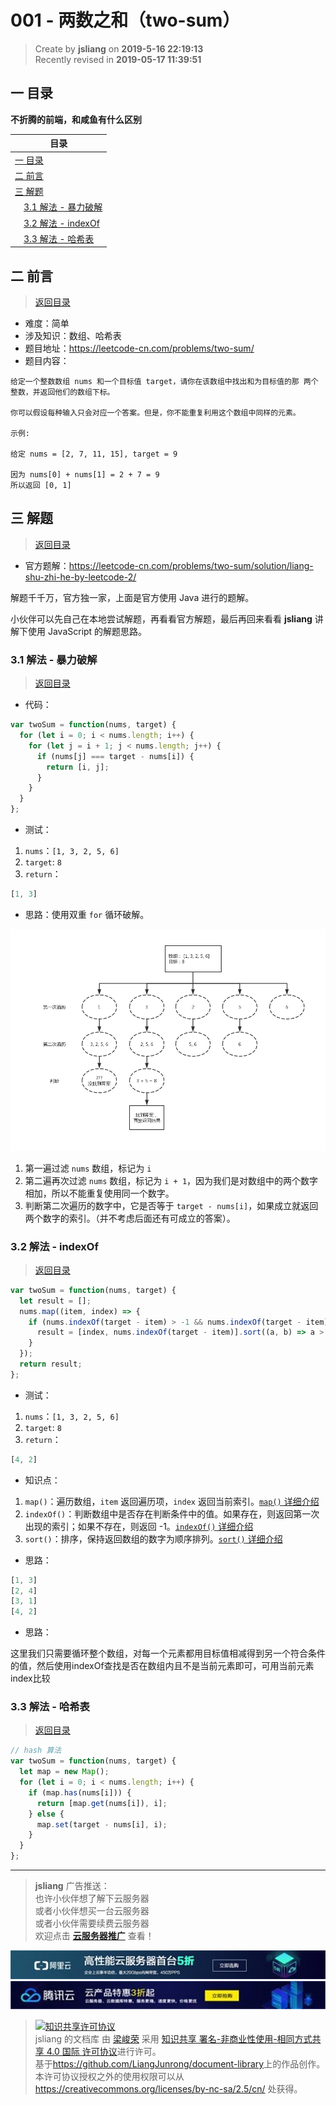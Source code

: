 001 - 两数之和（two-sum）
===

> Create by **jsliang** on **2019-5-16 22:19:13**  
> Recently revised in **2019-05-17 11:39:51**

## <a name="chapter-one" id="chapter-one">一 目录</a>

**不折腾的前端，和咸鱼有什么区别**

| 目录 |
| --- | 
| [一 目录](#chapter-one) | 
| <a name="catalog-chapter-two" id="catalog-chapter-two"></a>[二 前言](#chapter-two) |
| <a name="catalog-chapter-three" id="catalog-chapter-three"></a>[三 解题](#chapter-three) |
| &emsp;[3.1 解法 - 暴力破解](#chapter-three-one) |
| &emsp;[3.2 解法 - indexOf](#chapter-three-two) |
| &emsp;[3.3 解法 - 哈希表](#chapter-three-three) |

## <a name="chapter-two" id="chapter-two">二 前言</a>

> [返回目录](#chapter-one)

* 难度：简单
* 涉及知识：数组、哈希表
* 题目地址：https://leetcode-cn.com/problems/two-sum/
* 题目内容：

```
给定一个整数数组 nums 和一个目标值 target，请你在该数组中找出和为目标值的那 两个 整数，并返回他们的数组下标。

你可以假设每种输入只会对应一个答案。但是，你不能重复利用这个数组中同样的元素。

示例:

给定 nums = [2, 7, 11, 15], target = 9

因为 nums[0] + nums[1] = 2 + 7 = 9
所以返回 [0, 1]
```

## <a name="chapter-three" id="chapter-threed">三 解题</a>

> [返回目录](#chapter-one)

* 官方题解：https://leetcode-cn.com/problems/two-sum/solution/liang-shu-zhi-he-by-leetcode-2/

解题千千万，官方独一家，上面是官方使用 Java 进行的题解。

小伙伴可以先自己在本地尝试解题，再看看官方解题，最后再回来看看 **jsliang** 讲解下使用 JavaScript 的解题思路。

### <a name="chapter-three-one" id="chapter-three-one">3.1 解法 - 暴力破解</a>

> [返回目录](#chapter-one)

* 代码：

```js
var twoSum = function(nums, target) {
  for (let i = 0; i < nums.length; i++) {
    for (let j = i + 1; j < nums.length; j++) {
      if (nums[j] === target - nums[i]) {
        return [i, j];
      }
    }
  }
};
```

* 测试：

1. `nums`：`[1, 3, 2, 5, 6]`
2. `target`: `8`
3. `return`：

```js
[1, 3]
```

* 思路：使用双重 `for` 循环破解。

![图](../../../public-repertory/img/other-algorithm-001-1.png)

1. 第一遍过滤 `nums` 数组，标记为 `i`
2. 第二遍再次过滤 `nums` 数组，标记为 `i + 1`，因为我们是对数组中的两个数字相加，所以不能重复使用同一个数字。
3. 判断第二次遍历的数字中，它是否等于 `target - nums[i]`，如果成立就返回两个数字的索引。（并不考虑后面还有可成立的答案）。

### <a name="chapter-three-two" id="chapter-three-two">3.2 解法 - indexOf</a>

> [返回目录](#chapter-one)

```js
var twoSum = function(nums, target) {
  let result = [];
  nums.map((item, index) => {
    if (nums.indexOf(target - item) > -1 && nums.indexOf(target - item) != index) {
      result = [index, nums.indexOf(target - item)].sort((a, b) => a > b);
    }
  });
  return result;
};
```

* 测试：

1. `nums`：`[1, 3, 2, 5, 6]`
2. `target`: `8`
3. `return`：

```js
[4, 2]
```

* 知识点：

1. `map()`：遍历数组，`item` 返回遍历项，`index` 返回当前索引。[`map()` 详细介绍](https://github.com/LiangJunrong/document-library/blob/master/JavaScript-library/JavaScript/Function/map().md)
2. `indexOf()`：判断数组中是否存在判断条件中的值。如果存在，则返回第一次出现的索引；如果不存在，则返回 -1。[`indexOf()` 详细介绍](https://github.com/LiangJunrong/document-library/blob/master/JavaScript-library/JavaScript/Function/indexOf().md)
3. `sort()`：排序，保持返回数组的数字为顺序排列。[`sort()` 详细介绍](https://github.com/LiangJunrong/document-library/blob/master/JavaScript-library/JavaScript/Function/sort().md)

* 思路：

```js
[1, 3]
[2, 4]
[3, 1]
[4, 2]
```

* 思路：

这里我们只需要循环整个数组，对每一个元素都用目标值相减得到另一个符合条件的值，然后使用indexOf查找是否在数组内且不是当前元素即可，可用当前元素index比较

### <a name="chapter-three-three" id="chapter-three-three">3.3 解法 - 哈希表</a>

> [返回目录](#chapter-one)

```js
// hash 算法
var twoSum = function(nums, target) {
  let map = new Map();
  for (let i = 0; i < nums.length; i++) {
    if (map.has(nums[i])) {
      return [map.get(nums[i]), i];
    } else {
      map.set(target - nums[i], i);
    }
  }
};
```

---

> **jsliang** 广告推送：  
> 也许小伙伴想了解下云服务器  
> 或者小伙伴想买一台云服务器  
> 或者小伙伴需要续费云服务器  
> 欢迎点击 **[云服务器推广](https://github.com/LiangJunrong/document-library/blob/master/other-library/Monologue/%E7%A8%B3%E9%A3%9F%E8%89%B0%E9%9A%BE.md)** 查看！

[![图](../../../public-repertory/img/z-small-seek-ali-3.jpg)](https://promotion.aliyun.com/ntms/act/qwbk.html?userCode=w7hismrh)
[![图](../../../public-repertory/img/z-small-seek-tencent-2.jpg)](https://cloud.tencent.com/redirect.php?redirect=1014&cps_key=49f647c99fce1a9f0b4e1eeb1be484c9&from=console)

> <a rel="license" href="http://creativecommons.org/licenses/by-nc-sa/4.0/"><img alt="知识共享许可协议" style="border-width:0" src="https://i.creativecommons.org/l/by-nc-sa/4.0/88x31.png" /></a><br /><span xmlns:dct="http://purl.org/dc/terms/" property="dct:title">jsliang 的文档库</span> 由 <a xmlns:cc="http://creativecommons.org/ns#" href="https://github.com/LiangJunrong/document-library" property="cc:attributionName" rel="cc:attributionURL">梁峻荣</a> 采用 <a rel="license" href="http://creativecommons.org/licenses/by-nc-sa/4.0/">知识共享 署名-非商业性使用-相同方式共享 4.0 国际 许可协议</a>进行许可。<br />基于<a xmlns:dct="http://purl.org/dc/terms/" href="https://github.com/LiangJunrong/document-library" rel="dct:source">https://github.com/LiangJunrong/document-library</a>上的作品创作。<br />本许可协议授权之外的使用权限可以从 <a xmlns:cc="http://creativecommons.org/ns#" href="https://creativecommons.org/licenses/by-nc-sa/2.5/cn/" rel="cc:morePermissions">https://creativecommons.org/licenses/by-nc-sa/2.5/cn/</a> 处获得。